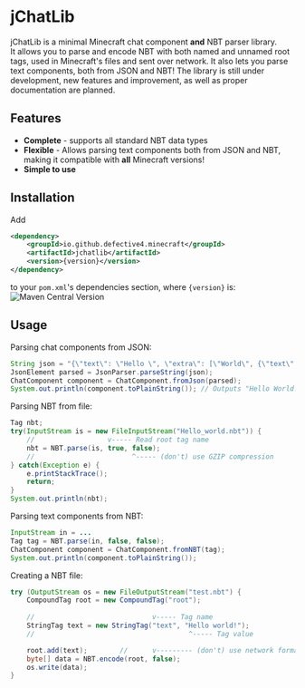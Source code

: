 # jChatLib

jChatLib is a minimal Minecraft chat component **and** NBT parser library.  
It allows you to parse and encode NBT with both named and unnamed root tags, used in Minecraft's files and sent over network.
It also lets you parse text components, both from JSON and NBT!
The library is still under development, new features and improvement, as well as proper documentation are planned.

## Features
- **Complete** - supports all standard NBT data types
- **Flexible** - Allows parsing text components both from JSON and NBT, making it compatible with **all** Minecraft versions!
- **Simple to use**

## Installation
Add
```xml
<dependency>
    <groupId>io.github.defective4.minecraft</groupId>
    <artifactId>jchatlib</artifactId>
    <version>{version}</version>
</dependency>
```
to your `pom.xml`'s dependencies section, where `{version}` is:  
![Maven Central Version](https://img.shields.io/maven-central/v/io.github.defective4.minecraft/jchatlib)

## Usage

Parsing chat components from JSON:
```java
String json = "{\"text\": \"Hello \", \"extra\": [\"World\", {\"text\": \"!\"}]}";
JsonElement parsed = JsonParser.parseString(json);
ChatComponent component = ChatComponent.fromJson(parsed);
System.out.println(component.toPlainString()); // Outputs "Hello World!"
```

Parsing NBT from file:
```java
Tag nbt;
try(InputStream is = new FileInputStream("Hello_world.nbt")) {
    //                  v----- Read root tag name
    nbt = NBT.parse(is, true, false);
    //                        ^----- (don't) use GZIP compression 
} catch(Exception e) {
    e.printStackTrace();
    return;
}
System.out.println(nbt);
```

Parsing text components from NBT:
```java
InputStream in = ...
Tag tag = NBT.parse(in, false, false);
ChatComponent component = ChatComponent.fromNBT(tag);
System.out.println(component.toPlainString());
```

Creating a NBT file:
```java
try (OutputStream os = new FileOutputStream("test.nbt") {
    CompoundTag root = new CompoundTag("root");
    
    //                             v----- Tag name
    StringTag text = new StringTag("text", "Hello world!");
    //                                      ^----- Tag value

    root.add(text);        //      v--------- (don't) use network format
    byte[] data = NBT.encode(root, false);
    os.write(data);
}